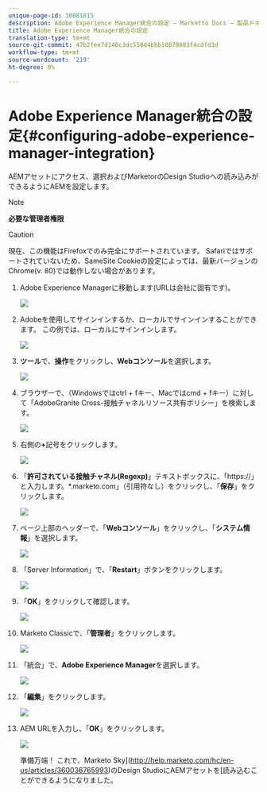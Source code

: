 ```yaml
---
unique-page-id: 30081815
description: Adobe Experience Manager統合の設定 — Marketto Docs — 製品ドキュメント
title: Adobe Experience Manager統合の設定
translation-type: tm+mt
source-git-commit: 47b2fee7d146c3dc558d4bbb10070683f4cdfd3d
workflow-type: tm+mt
source-wordcount: '219'
ht-degree: 0%

---
```



# Adobe Experience Manager統合の設定{#configuring-adobe-experience-manager-integration}

AEMアセットにアクセス、選択およびMarketorのDesign Studioへの読み込みができるようにAEMを設定します。

>[!NOTE]
>
>**必要な管理者権限**

>[!CAUTION]
>
>現在、この機能はFirefoxでのみ完全にサポートされています。 Safariではサポートされていないため、SameSite Cookieの設定によっては、最新バージョンのChrome(v. 80)では動作しない場合があります。

1. Adobe Experience Managerに移動します(URLは会社に固有です)。

   ![](assets/one.png)

1. Adobeを使用してサインインするか、ローカルでサインインすることができます。 この例では、ローカルにサインインします。

   ![](assets/two.png)

1. **ツール**&#x200B;で、**操作**&#x200B;をクリックし、**Webコンソール**&#x200B;を選択します。

   ![](assets/2a.png)

1. ブラウザーで、（Windowsではctrl + fキー、Macではcmd + fキー）に対して「AdobeGranite Cross-接触チャネルリソース共有ポリシー」を検索します。

   ![](assets/three.png)

1. 右側の&#x200B;**+**&#x200B;記号をクリックします。

   ![](assets/four.png)

1. 「**許可されている接触チャネル(Regexp)**」テキストボックスに、「https://」と入力します。*\.marketo\.com」（引用符なし）をクリックし、「**保存**」をクリックします。

   ![](assets/five-psd.png)

1. ページ上部のヘッダーで、「**Webコンソール**」をクリックし、「**システム情報**」を選択します。

   ![](assets/six.png)

1. 「Server Information」で、「**Restart**」ボタンをクリックします。

   ![](assets/seven.png)

1. 「**OK**」をクリックして確認します。

   ![](assets/eight.png)

1. Marketo Classicで、「**管理者**」をクリックします。

   ![](assets/nine.png)

1. 「統合」で、**Adobe Experience Manager**&#x200B;を選択します。

   ![](assets/ten.png)

1. 「**編集**」をクリックします。

   ![](assets/eleven.png)

1. AEM URLを入力し、「**OK**」をクリックします。

   ![](assets/twelve.png)

   準備万端！ これで、Marketo Sky](http://help.marketo.com/hc/en-us/articles/360036765993)のDesign StudioにAEMアセットを[読み込むことができるようになりました。

